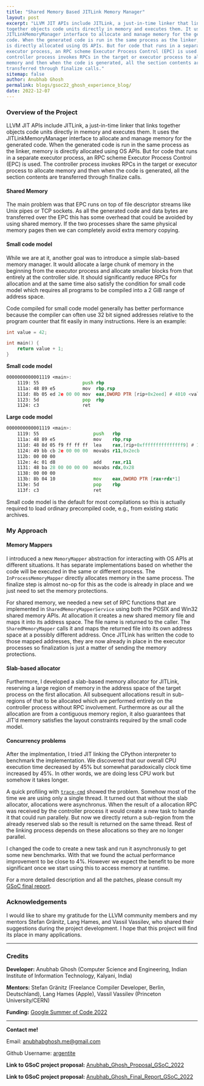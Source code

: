 ```yaml
---
title: "Shared Memory Based JITLink Memory Manager"
layout: post
excerpt: "LLVM JIT APIs include JITLink, a just-in-time linker that links 
together objects code units directly in memory and executes them. It uses the
JITLinkMemoryManager interface to allocate and manage memory for the generated
code. When the generated code is run in the same process as the linker, memory
is directly allocated using OS APIs. But for code that runs in a separate
executor process, an RPC scheme Executor Process Control (EPC) is used. The
controller process invokes RPCs in the target or executor process to allocate
memory and then when the code is generated, all the section contents are
transferred through finalize calls."
sitemap: false
author: Anubhab Ghosh
permalink: blogs/gsoc22_ghosh_experience_blog/
date: 2022-12-07
---
```


### Overview of the Project
LLVM JIT APIs include JITLink, a just-in-time linker that links together objects
code units directly in memory and executes them. It uses the
JITLinkMemoryManager interface to allocate and manage memory for the generated
code. When the generated code is run in the same process as the linker, memory
is directly allocated using OS APIs. But for code that runs in a separate
executor process, an RPC scheme Executor Process Control (EPC) is used. The
controller process invokes RPCs in the target or executor process to allocate
memory and then when the code is generated, all the section contents are
transferred through finalize calls.

#### Shared Memory
The main problem was that EPC runs on top of file descriptor streams like Unix
pipes or TCP sockets. As all the generated code and data bytes are transferred
over the EPC this has some overhead that could be avoided by using shared
memory. If the two processes share the same physical memory pages then we can
completely avoid extra memory copying.

#### Small code model
While we are at it, another goal was to introduce a simple slab-based memory
manager. It would allocate a large chunk of memory in the beginning from the
executor process and allocate smaller blocks from that entirely at the
controller side. It should significantly reduce RPCs for allocation and at the
same time also satisfy the condition for small code model which requires all
programs to be compiled into a 2 GiB range of address space.

Code compiled for small code model generally has better performance because the
compiler can often use 32 bit signed addresses relative to the program counter
that fit easily in many instructions. Here is an example:

```c
int value = 42;

int main() {
    return value + 1;
}
```
**Small code model**
```asm
0000000000001119 <main>:
    1119: 55               	push rbp
    111a: 48 89 e5         	mov  rbp,rsp
    111d: 8b 05 ed 2e 00 00	mov  eax,DWORD PTR [rip+0x2eed] # 4010 <value>
    1123: 5d               	pop  rbp
    1124: c3               	ret
```
**Large code model**
```asm
0000000000001119 <main>:
    1119: 55                    push   rbp
    111a: 48 89 e5              mov    rbp,rsp
    111d: 48 8d 05 f9 ff ff ff  lea    rax,[rip+0xfffffffffffffff9] # 111d <main+0x4>
    1124: 49 bb cb 2e 00 00 00  movabs r11,0x2ecb
    112b: 00 00 00
    112e: 4c 01 d8              add    rax,r11
    1131: 48 ba 28 00 00 00 00  movabs rdx,0x28
    1138: 00 00 00
    113b: 8b 04 10              mov    eax,DWORD PTR [rax+rdx*1]
    113e: 5d                    pop    rbp
    113f: c3                    ret
```

Small code model is the default for most compilations so this is actually
required to load ordinary precompiled code, e.g., from existing static archives.


### My Approach

#### Memory Mappers
I introduced a new `MemoryMapper` abstraction for interacting with OS APIs at
different situations. It has separate implementations based on whether the code
will be executed in the same or different process. The `InProcessMemoryMapper`
directly allocates memory in the same process. The finalize step is almost no-op
for this as the code is already in place and we just need to set the memory
protections.

For shared memory, we needed a new set of RPC functions that are implemented in
`SharedMemoryMapperService` using both  the POSIX and Win32 shared memory APIs.
At allocation it creates a new shared memory file and maps it into its address
space. The file name is returned to the caller. The `SharedMemoryMapper` calls
it and maps the returned file into its own address space at a possibly different
address. Once JITLink has written the code to those mapped addresses, they are
now already in place in the executor processes so finalization is just a matter
of sending the memory protections.

#### Slab-based allocator
Furthermore, I developed a slab-based memory allocator for JITLink, reserving a
large region of memory in the address space of the target process on the first
allocation. All subsequent allocations result in sub-regions of that to be
allocated which are performed entirely on the controller process without RPC
involvement. Furthermore as our all the allocation are from a contiguous memory
region, it also guarantees that JIT’d memory satisfies the layout constraints
required by the small code model.

#### Concurrency problems
After the implmentation, I tried JIT linking the CPython interpreter to
benchmark the implementation. We discovered that our overall CPU execution time
decreased by 45% but somewhat paradoxically clock time increased by 45%. In
other words, we are doing less CPU work but somehow it takes longer.

A quick profiling with [`trace-cmd`](https://www.trace-cmd.org/) showed the
problem. Somehow most of the time we are using only a single thread. It turned
out that without the slab allocator, allocations were asynchronus. When the
result of a allocation RPC was received by the controller process it would
create a new task to handle it that could run parallely. But now we directly
return a sub-region from the already reserved slab so the result is returned on
the same thread. Rest of the linking process depends on these allocations so
they are no longer parallel.

I changed the code to create a new task and run it asynchronusly to get some new
benchmarks. With that we found the actual performance improvement to be close to
4%. However we expect the benefit to be more significant once we start using
this to access memory at runtime.

For a more detailed description and all the patches, please consult my
[GSoC final report](https://compiler-research.org/assets/docs/Anubhab_Ghosh_GSoC2022_Report.pdf).


### Acknowledgements

I would like to share my gratitude for the LLVM community members and my mentors
Stefan Gränitz, Lang Hames, and Vassil Vassilev, who shared their suggestions
during the project development. I hope that this project will find its place in
many applications.

---

### Credits

**Developer:** Anubhab Ghosh (Computer Science and Engineering, Indian Institute
  of Information Technology, Kalyani, India)

**Mentors:** Stefan Gränitz (Freelance Compiler Developer, Berlin, Deutschland),
  Lang Hames (Apple), Vassil Vassilev (Princeton University/CERN)

**Funding:** [Google Summer of Code 2022](https://summerofcode.withgoogle.com/)

---

**Contact me!**

Email: anubhabghosh.me@gmail.com

Github Username: [argentite](https://github.com/argentite)

**Link to GSoC project proposal:** [Anubhab_Ghosh_Proposal_GSoC_2022](https://compiler-research.org/assets/docs/Anubhab_Ghosh_Proposal_2022.pdf)

**Link to GSoC project proposal:** [Anubhab_Ghosh_Final_Report_GSoC_2022](https://compiler-research.org/assets/docs/Anubhab_Ghosh_GSoC2022_Report.pdf)
